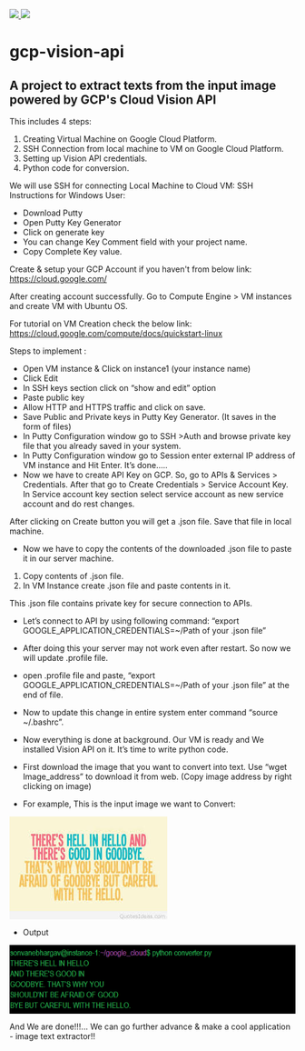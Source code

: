 <p>
  <a href="https://www.linkedin.com/in/bhargavsonvane/" target="_blank">
   <img src="https://img.shields.io/badge/linkedin-%230077B5.svg?&style=for-the-badge&logo=linkedin&logoColor=white">
 </a>
  <a href="https://opensource.org/licenses/MIT" target="_blank">
   <img src="https://img.shields.io/badge/License-MIT-yellow.svg?&style=for-the-badge&logoColor=white">
 </a>
</p>

# gcp-vision-api
## A project to extract texts from the input image powered by GCP's Cloud Vision API

This includes 4 steps:
1.  Creating Virtual Machine on Google Cloud Platform.
2.  SSH Connection from local machine to VM on Google Cloud Platform.
3.  Setting up Vision API credentials.
4.  Python code for conversion.

We will use SSH for connecting Local Machine to Cloud VM: 
SSH Instructions for Windows User:
- Download Putty
- Open Putty Key Generator
- Click on generate key
- You can change Key Comment field with your project name.
- Copy Complete Key value.

Create & setup your GCP Account if you haven't from below link: 
https://cloud.google.com/

After creating account successfully. Go to Compute Engine > VM instances and
create VM with Ubuntu OS.

For tutorial on VM Creation check the below link:
https://cloud.google.com/compute/docs/quickstart-linux

Steps to implement :
-  Open VM instance & Click on instance1 (your instance name)
-  Click Edit
-  In SSH keys section click on “show and edit” option
-  Paste public key
-  Allow HTTP and HTTPS traffic and click on save.
- Save Public and Private keys in Putty Key Generator. (It saves in the form of files)
- In Putty Configuration window go to SSH >Auth and browse private key file that you already saved in your system.
- In Putty Configuration window go to Session enter external IP address of VM instance and Hit Enter. It’s done..... 
- Now we have to create API Key on GCP. So, go to APIs & Services > Credentials. After that go to Create Credentials > Service Account Key. In Service account key section select service account as new service account and do rest changes.

After clicking on Create button you will get a .json file. Save that file in local machine.

- Now we have to copy the contents of the downloaded .json file to paste it in our server machine.
1. Copy contents of .json file.
2. In VM Instance create .json file and paste contents in it.

This .json file contains private key for secure connection to APIs.
- Let’s connect to API by using following command: “export GOOGLE_APPLICATION_CREDENTIALS=~/Path of your .json file”

- After doing this your server may not work even after restart. So now we will update .profile file.
- open .profile file and paste, “export GOOGLE_APPLICATION_CREDENTIALS=~/Path of your .json file” at the end of file.
- Now to update this change in entire system enter command “source ~/.bashrc”.

- Now everything is done at background. Our VM is ready and We installed Vision API on it. It’s time to write python code.
- First download the image that you want to convert into text. Use “wget Image_address” to download it from web. (Copy image address by right clicking on
image)
- For example, This is the input image we want to Convert:

<img align="center"  src="https://github.com/bhargavsonvane/gcp-vision-api/blob/main/images/img.jpeg?raw=true">

- Output
<img align="center"  src="https://github.com/bhargavsonvane/gcp-vision-api/blob/main/images/output.png?raw=true">

And We are done!!!...
We can go further advance & make a cool application - image text extractor!!

